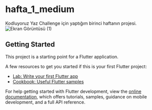 # hafta_1_medium

Kodluyoruz Yaz Challenge için yaptığım birinci haftanın projesi.
![Ekran Görüntüsü (1)](https://github.com/sevvalsusenturk/hafta_1_medium/assets/116514905/688267fd-73ff-4cca-b855-dbce81c1bc55)
## Getting Started

This project is a starting point for a Flutter application.

A few resources to get you started if this is your first Flutter project:

- [Lab: Write your first Flutter app](https://docs.flutter.dev/get-started/codelab)
- [Cookbook: Useful Flutter samples](https://docs.flutter.dev/cookbook)


For help getting started with Flutter development, view the
[online documentation](https://docs.flutter.dev/), which offers tutorials,
samples, guidance on mobile development, and a full API reference.
